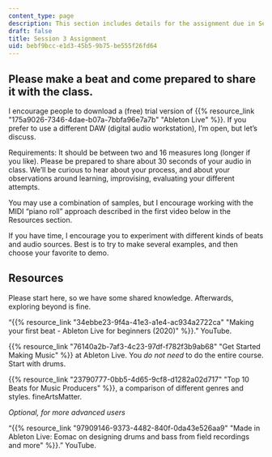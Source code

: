 ```yaml
---
content_type: page
description: This section includes details for the assignment due in Session 3.
draft: false
title: Session 3 Assignment
uid: bebf9bcc-e1d3-45b5-9b75-be555f26fd64
---
```

## Please make a beat and come prepared to share it with the class.

I encourage people to download a (free) trial version of {{% resource_link "175a9026-7346-4dae-b07a-7bbfa96e7a7b" "Ableton Live" %}}. If you prefer to use a different DAW (digital audio workstation), I’m open, but let’s discuss. 

Requirements: It should be between two and 16 measures long (longer if you like). Please be prepared to share about 30 seconds of your audio in class. We’ll be curious to hear about your process, and about your observations around learning, improvising, evaluating your different attempts.

You may use a combination of samples, but I encourage working with the MIDI “piano roll” approach described in the first video below in the Resources section.

If you have time, I encourage you to experiment with different kinds of beats and audio sources. Best is to try to make several examples, and then choose your favorite to demo.

## Resources

Please start here, so we have some shared knowledge. Afterwards, exploring beyond is fine.

“{{% resource_link "34ebbe23-9f4a-41e3-a1e4-ac934a2722ca" "Making your first beat - Ableton Live for beginners (2020)" %}}.” YouTube.

{{% resource_link "76140a2b-7af3-4c23-97df-f782f3b9ab68" "Get Started Making Music" %}} at Ableton Live. You *do not need* to do the entire course. Start with drums. 

{{% resource_link "23790777-0bb5-4d65-9cf8-d1282a02d717" "Top 10 Beats for Music Producers" %}}, a comparison of different genres and styles. fineArtsMatter. 

*Optional, for more advanced users*

“{{% resource_link "97909146-9373-4482-840f-0da43e526aa9" "Made in Ableton Live: Eomac on designing drums and bass from field recordings and more" %}}.” YouTube.